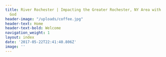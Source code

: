 ```yaml
---
title: River Rochester | Impacting the Greater Rochester, NY Area with the Power of
  God
header-image: "/uploads/coffee.jpg"
header-text: Home
header-text-bold: Welcome
navigation_weight: 1
layout: index
date: '2017-05-22T22:41:40.806Z'
image: ''
---
```


